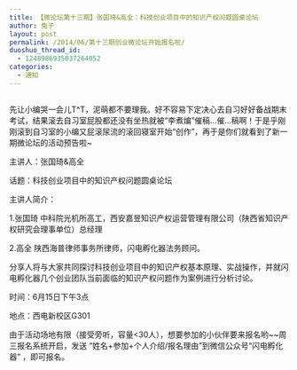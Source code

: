 ```yaml
---
title: 【微论坛第十三期】张国琦&高全：科技创业项目中的知识产权问题圆桌论坛
author: 兔子
layout: post
permalink: /2014/06/第十三期创业微论坛开始报名啦/
duoshuo_thread_id:
  - 1248986935037264052
categories:
  - 通知
---
```


![]()

先让小编哭一会儿T^T，泥萌都不要理我。好不容易下定决心去自习好好备战期末考试，结果滚去自习室屁股都还没有坐热就被“李煮煸”催稿&#8230;催&#8230;稿啊！于是乎刚刚滚到自习室的小编又屁滚尿流的滚回寝室开始“创作”，再于是你们就看到了新一期微论坛的活动预告啦~
 
主讲人：张国琦&高全

话题：科技创业项目中的知识产权问题圆桌论坛

主讲人简介：

1.张国琦 中科院光机所高工，西安嘉昱知识产权运营管理有限公司（陕西省知识产权研究会理事单位）总经理
      
2.高全 陕西海普律师事务所律师，闪电孵化器法务顾问。
     
分享人将与大家共同探讨科技创业项目中的知识产权基本原理、实战操作，并就闪电孵化器几个创业团队当前面临的知识产权问题作为案例进行分析讨论。
     
时间：6月15日下午3点

地点：西电新校区G301

由于活动场地有限（接受旁听，容量<30人），想要参加的小伙伴要来报名哟~~周三报名系统开启，发送 “姓名+参加+个人介绍/报名理由”到微信公众号“闪电孵化器” ，即可报名。